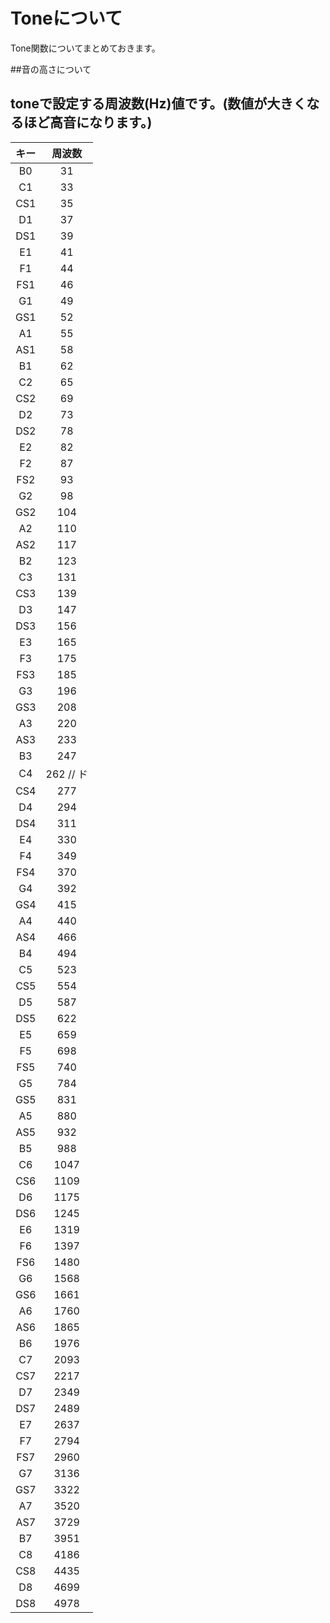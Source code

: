 # Toneについて

Tone関数についてまとめておきます。

##音の高さについて

toneで設定する周波数(Hz)値です。(数値が大きくなるほど高音になります。)
---------------------------------------------------------------------
|キー|周波数|
|:---:|:---:|
|B0|31|
|C1|33|
|CS1| 35|
|D1|37|
|DS1 |39|
|E1|41|
|F1|44|
|FS1 |46|
|G1|49|
|GS1| 52|
|A1|55|
|AS1 |58|
|B1|62|
|C2|65|
|CS2| 69|
|D2|73|
|DS2| 78|
|E2|82|
|F2|87|
|FS2| 93|
|G2|98|
|GS2 |104|
|A2|110|
|AS2| 117|
|B2|123|
|C3|131|
|CS3 |139|
|D3|147|
|DS3| 156| 
|E3|165|
|F3|175|
|FS3 |185|
|G3|196|
|GS3| 208|
|A3|220|
|AS3 |233|
|B3|247|
|C4|262 // ド|
|CS4 |277|
|D4|294|
|DS4 |311|
|E4|330|
|F4|349|
|FS4| 370|
|G4|392|
|GS4| 415|
|A4|440|
|AS4 |466|
|B4|494|
|C5|523|
|CS5|554|
|D5|587|
|DS5| 622|
|E5|659|
|F5|698|
|FS5| 740|
|G5|784|
|GS5| 831|
|A5|880|
|AS5| 932|
|B5|988|
|C6|1047|
|CS6| 1109|
|D6|1175|
|DS6 |1245|
|E6|1319|
|F6|1397|
|FS6| 1480|
|G6|1568|
|GS6 |1661|
|A6|1760|
|AS6| 1865|
|B6|1976|
|C7|2093|
|CS7 |2217|
|D7|2349|
|DS7| 2489|
|E7|2637|
|F7|2794|
|FS7| 2960|
|G7|3136|
|GS7| 3322|
|A7|3520|
|AS7 |3729|
|B7|3951|
|C8|4186|
|CS8 |4435|
|D8|4699|
|DS8| 4978|





